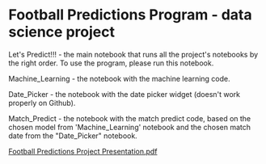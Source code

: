 # Football Predictions Program - data science project

Let's Predict!!! - the main notebook that runs all the project's notebooks by the right order.
                   To use the program, please run this notebook.

Machine_Learning - the notebook with the machine learning code.

Date_Picker - the notebook with the date picker widget (doesn't work properly on Github).

Match_Predict - the notebook with the match predict code, based on the chosen model from 'Machine_Learning' notebook and the chosen match date from the "Date_Picker" notebook.


[Football Predictions Project Presentation.pdf](https://github.com/idoashke/footballpredictions_datascience_project/files/6814365/Football_Predictions_Project_Presentation.pdf)
